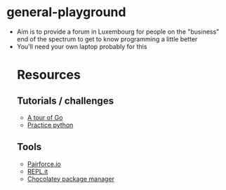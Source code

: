 # general-playground
<ul>
<li>Aim is to provide a forum in Luxembourg for people on the "business" end of the spectrum to get to know programming a little better</li>
<li>You'll need your own laptop probably for this</li>


<h1>Resources</h1>
<h2>Tutorials / challenges</h2>
<ul>
<li>  <a href="https://tour.golang.org/welcome/1">A tour of Go</a></li>
<li> <a href="http://www.practicepython.org/">Practice python</a></li>
</ul>
<h2>Tools</h2>
<ul>
<li> <a href="https://pairforce.io/">Pairforce.io</a></li>
<li> <a href="https://repl.it/">REPL.it</a></li>
<li> <a href="https://chocolatey.org/">Chocolatey package manager</a></li>
</ul>

